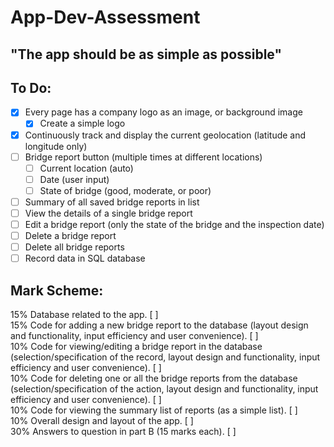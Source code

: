 # App-Dev-Assessment

## "The app should be as simple as possible"

## To Do:
- [x] Every page has a company logo as an image, or background image
  - [x] Create a simple logo
- [x] Continuously track and display the current geolocation (latitude and longitude only)
- [ ] Bridge report button (multiple times at different locations)
  - [ ] Current location (auto)
  - [ ] Date (user input)
  - [ ] State of bridge (good, moderate, or poor)
- [ ] Summary of all saved bridge reports in list
- [ ] View the details of a single bridge report
- [ ] Edit a bridge report (only the state of the bridge and the inspection date)
- [ ] Delete a bridge report
- [ ] Delete all bridge reports
- [ ] Record data in SQL database

## Mark Scheme:
15% Database related to the app. [ ]<br>
15% Code for adding a new bridge report to the database (layout design and functionality, input efficiency and user convenience). [ ]<br>
10% Code for viewing/editing a bridge report in the database (selection/specification of the record, layout design and functionality, input efficiency and user convenience). [ ]<br>
10% Code for deleting one or all the bridge reports from the database (selection/specification of the action, layout design and functionality, input efficiency and user convenience). [ ]<br>
10% Code for viewing the summary list of reports (as a simple list). [ ]<br>
10% Overall design and layout of the app. [ ]<br>
30% Answers to question in part B (15 marks each). [ ]<br>
